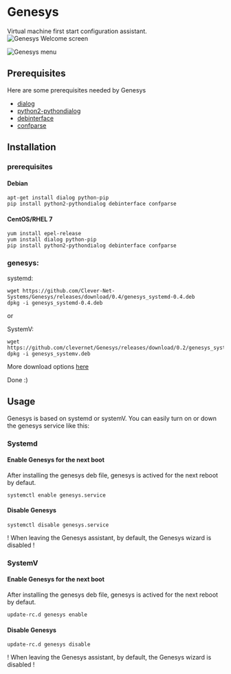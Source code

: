 # Genesys
Virtual machine first start configuration assistant.
![Genesys Welcome screen](https://lh3.googleusercontent.com/2qy1oL9Hkh3Ztw3wwhyLknugI2kOv4jg9sefIoLz70ht9FPs_TGV-bSDYimO-pvvgRXft4zVfZmCC-OSxApeSV-Zm8H4t1bmPaQIFaQTRqhRhXMODvXKZ08lj3k58oa3xc3AWxXyCAZfr7gOM8jHfBx-txaIDzwFDBsBd2RHR7jv_htIkGzpsaWtzYWTmw4I5-jTYqIRU-6EPcpalwQnVVmHeelkvD4u8KlIvKshhpPOJvU9uWTdglHUyOv0bcJFmXjq18KZGXK2L_26Ha7jxO7R67UbJmJ5YtpMKs9Y0ZTvRG9hJOJjLdqvKhhI9esC9RLl4nj_86h5LoXukV_tnHNXCRWAK1OoIUHcl9yUfCPCJzb68LwKhGHpzwypardEIQ_Yzn0fSKw5EzFu-MHztZDWTXICTS0F41AHHJ9XCc0L1EfAvCwV3Eych-Jd9xqaVjnxs5TSnA4foLju8zsO8bY2JrjoGQF4LUt3mqqW5hAmH0wNNsVw4evEZ-fkAD67tFWDpieqUN1o3mnWAjefW2z9AjtsfbenjvSzafeU1EFIVqK_Y6NA6zkKl5Mo0TIAqy8FWA5N8jZL9A1R1hvXx_-seLpA8bA=w946-h526-no "Genesys Welcome screen")

![Genesys menu](https://lh3.googleusercontent.com/JfuRUVvtRtY7CTHko1kXWA2Cyw9rgj5Ga6lymDQVNuunjPI-VBrJUcx_s07QIUN7ZMP2HpALMhc-r7DM0SE7TeIDi3cxbnNZ6yYgESzdtHzn7dzozVS5_FPujJhOW2t7NdZUiQP8pA9iXBPTe8fdU53m6Xr5b3dUisoHtEnp6pdWEebneeWskPxQEFV93kjbcNnE4-hzeQoXZToXWSGnOcYXENd4Zxopws5S5py9-97tu2cGu9KrNVncib-ljlla8RkKW8LtW0poS3EjX0XLp6cLtrIR27I2SosaBm380_ZLsAPiiLkA38Xnmq4iCipz3LjYqBW0jSpwIHzfN5TKBpc9vzSYtDwNMRWv-02BxObYYis5tU6ivDin6XOlNy_duMUCKrv65fS8RfSO3OJV0xdnWbl8jRxFPiHc8iyMrmtM0zZzwl2PZWXkmwUElq5QRKxOhC_xlYe45yVDLvKyHJvzkuix9ELmcTZMD7ed98FzHW8ek-1ylsA-YC_mMkbCJhOjXmQytczUJoj7JxgnS4P0ZhkqiL3h0oLhyTbiY0fxRpIqI5imi3G3S9ITT_brwOxSkMFyoptBXszIBwPGjC0k0TSNIo0=w945-h526-no "Genesys menu")


## Prerequisites
Here are some prerequisites needed by Genesys

 - [dialog](http://linuxgazette.net/101/sunil.html)
 - [python2-pythondialog](http://pythondialog.sourceforge.net/)
 - [debinterface](https://github.com/dggreenbaum/debinterface)
 - [confparse](https://code.google.com/archive/p/confparse/)

## Installation

### prerequisites

#### Debian
```
apt-get install dialog python-pip
pip install python2-pythondialog debinterface confparse
```

#### CentOS/RHEL 7
```
yum install epel-release
yum install dialog python-pip
pip install python2-pythondialog debinterface confparse
```

### genesys:

systemd:
```
wget https://github.com/Clever-Net-Systems/Genesys/releases/download/0.4/genesys_systemd-0.4.deb
dpkg -i genesys_systemd-0.4.deb
```
or

SystemV:
```
wget https://github.com/clevernet/Genesys/releases/download/0.2/genesys_systemv.deb
dpkg -i genesys_systemv.deb
```

More download options [here](https://github.com/clevernet/Genesys/releases)

Done :)

## Usage
Genesys is based on systemd or systemV. You can easily turn on or down the genesys service like this:

### Systemd

#### Enable Genesys for the next boot
After installing the genesys deb file, genesys is actived for the next reboot by defaut.
```
systemctl enable genesys.service
```

#### Disable Genesys
```
systemctl disable genesys.service
```
! When leaving the Genesys assistant, by default, the Genesys wizard is disabled !

### SystemV

#### Enable Genesys for the next boot
After installing the genesys deb file, genesys is actived for the next reboot by defaut.
```
update-rc.d genesys enable
```

#### Disable Genesys
```
update-rc.d genesys disable
```
! When leaving the Genesys assistant, by default, the Genesys wizard is disabled !
